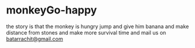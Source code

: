 # monkeyGo-happy
the story is that the monkey is hungry jump and give him banana and make distance from stones and make more survival time and mail us on batarrachit@gmail.com

